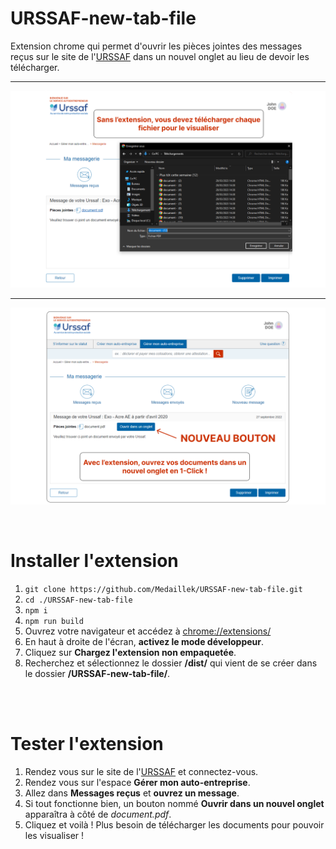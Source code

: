 # URSSAF-new-tab-file
Extension chrome qui permet d'ouvrir les pièces jointes des messages reçus sur le site de l'[URSSAF](https://www.autoentrepreneur.urssaf.fr "URSSAF") dans un nouvel onglet au lieu de devoir les télécharger.
***
![Sans l'extension](https://github.com/Medaillek/URSSAF-new-tab-file/blob/main/images/Image%201.png)
***
![Avec l'extension](https://github.com/Medaillek/URSSAF-new-tab-file/blob/main/images/Image%202.png)

<br>

# Installer l'extension

1. `git clone https://github.com/Medaillek/URSSAF-new-tab-file.git`
2. `cd ./URSSAF-new-tab-file`
3. `npm i`
4. `npm run build`
5. Ouvrez votre navigateur et accédez à [chrome://extensions/](chrome://extensions/)
6. En haut à droite de l'écran, **activez le mode développeur**.
7. Cliquez sur **Chargez l'extension non empaquetée**.
8. Recherchez et sélectionnez le dossier **/dist/** qui vient de se créer dans le dossier **/URSSAF-new-tab-file/**.
<br>
<br>

# Tester l'extension
1. Rendez vous sur le site de l'[URSSAF](https://www.autoentrepreneur.urssaf.fr/) et connectez-vous.
2. Rendez vous sur l'espace **Gérer mon auto-entreprise**.
3. Allez dans **Messages reçus** et **ouvrez un message**.
4. Si tout fonctionne bien, un bouton nommé **Ouvrir dans un nouvel onglet** apparaîtra à côté de *document.pdf*.
5. Cliquez et voilà ! Plus besoin de télécharger les documents pour pouvoir les visualiser !
